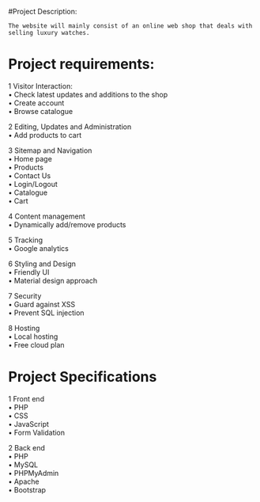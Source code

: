 #Project Description:  
  
	The website will mainly consist of an online web shop that deals with selling luxury watches.  
	  
# Project requirements:  
  
1	Visitor Interaction:  
•	Check latest updates and additions to the shop  
•	Create account  
•	Browse catalogue  
  
2	Editing, Updates and Administration  
•	Add products to cart  
  
3	Sitemap and Navigation  
•	Home page  
•	Products  
•	Contact Us  
•	Login/Logout  
•	Catalogue  
•	Cart  
  
4	Content management  
•	Dynamically add/remove products  
  
5	Tracking  
•	Google analytics  
  
6	Styling and Design  
•	Friendly UI  
•	Material design approach  
  
7	Security  
•	Guard against XSS  
•	Prevent SQL injection  
  
8	Hosting  
•	Local hosting  
•	Free cloud plan  
  
  
  
  
# Project Specifications  
  
1	Front end  
•	PHP  
•	CSS  
•	JavaScript  
•	Form Validation  
  
2	Back end  
•	PHP  
•	MySQL  
•	PHPMyAdmin  
•	Apache  
•	Bootstrap  